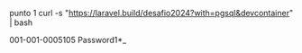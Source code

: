 
punto 1
    curl -s "https://laravel.build/desafio2024?with=pgsql&devcontainer" | bash

001-001-0005105
Password1*_